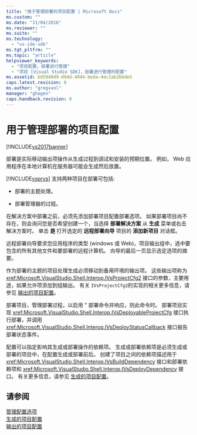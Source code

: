 ```yaml
---
title: "用于管理部署的项目配置 | Microsoft Docs"
ms.custom: ""
ms.date: "11/04/2016"
ms.reviewer: ""
ms.suite: ""
ms.technology: 
  - "vs-ide-sdk"
ms.tgt_pltfrm: ""
ms.topic: "article"
helpviewer_keywords: 
  - "项目配置，部署进行管理"
  - "项目 [Visual Studio SDK]，部署进行管理的配置"
ms.assetid: bd5940d9-d94d-4944-beda-4ec1ab2bbde5
caps.latest.revision: 8
ms.author: "gregvanl"
manager: "ghogen"
caps.handback.revision: 8
---
```

# 用于管理部署的项目配置
[!INCLUDE[vs2017banner](../../code-quality/includes/vs2017banner.md)]

部署是实际移动输出项操作从生成过程到调试和安装的预期位置。  例如， Web 应用程序在本地计算机在服务器可能会生成然后放置。  
  
 [!INCLUDE[vsprvs](../../code-quality/includes/vsprvs_md.md)] 支持两种项目在部署可包括:  
  
-   部署的主题处理。  
  
-   部署管理器的过程。  
  
 在解决方案中部署之前，必须先添加部署项目配置部署选项。  如果部署项目尚不存在，则会询问您是否希望创建一个，当选择 **部署解决方案** 从 **生成** 菜单或右击解决方案时。  单击 **是** 打开选定的 **远程部署向导** 项目的 **添加新项目** 对话框。  
  
 远程部署向导要求您应用程序的类型 \(windows 或 Web\)，项目输出组中，选中要包含的所有其他文件和要部署的远程计算机。  向导的最后一页显示选定选项的摘要。  
  
 作为部署的主题的项目处理生成必须移动到备用环境的输出项。  这些输出项称为 <xref:Microsoft.VisualStudio.Shell.Interop.IVsProjectCfg2> 接口的参数，主要用途，如果允许项添加到组输出。  有关 `IVsProjectCfg2`的实现的相关更多信息，请参见 [输出的项目配置](../../extensibility/internals/project-configuration-for-output.md)。  
  
 部署项目，管理部署过程，以启用 " 部署命令并响应，则此命令时。  部署项目实现 <xref:Microsoft.VisualStudio.Shell.Interop.IVsDeployableProjectCfg> 接口执行部署，并调用 <xref:Microsoft.VisualStudio.Shell.Interop.IVsDeployStatusCallback> 接口报告部署状态事件。  
  
 配置可以指定影响其生成或部署操作的依赖项。  生成或部署依赖项是必须生成或部署的项目中，在配置生成或部署前后。  创建了项目之间的依赖项描述用于 <xref:Microsoft.VisualStudio.Shell.Interop.IVsBuildDependency> 接口和部署依赖项和 <xref:Microsoft.VisualStudio.Shell.Interop.IVsDeployDependency> 接口。  有关更多信息，请参见 [生成的项目配置](../../extensibility/internals/project-configuration-for-building.md)。  
  
## 请参阅  
 [管理配置选项](../../extensibility/internals/managing-configuration-options.md)   
 [生成的项目配置](../../extensibility/internals/project-configuration-for-building.md)   
 [输出的项目配置](../../extensibility/internals/project-configuration-for-output.md)